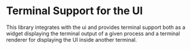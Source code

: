 # Terminal Support for the UI

This library integrates with the ui and provides terminal support both as a widget displaying the terminal output of a given process and a terminal renderer for displaying the UI inside another terminal. 